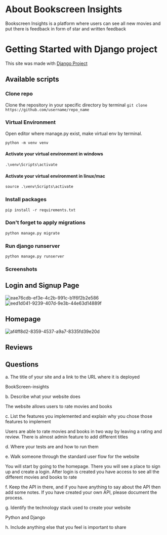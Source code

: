 # About Bookscreen Insights
Bookscreen Insights is a platform where users can see all new movies and
put there is feedback in form of star and written feedback




# Getting Started with Django project
This site was made with [Django Project](https://docs.djangoproject.com/en/5.0/)
## Available scripts
### Clone repo
Clone the repository in your specific directory by terminal ```git clone https://github.com/username/repo_name```

### Virtual Environment
Open editor where manage.py exist, make virtual env by terminal.

```python -m venv venv```

#### Activate your virtual environment in windows
```.\venv\Scripts\activate```

#### Activate your virtual environment in linux/mac
```source .\venv\Scripts\activate```

### Install packages
```pip install -r requirements.txt```


### Don't forget to apply migrations
```python manage.py migrate```

### Run django runserver
```python manage.py runserver```



### Screenshots
## Login and Signup Page
![eae76cdb-ef3e-4c2b-991c-b1f6f2b2e586](https://github.com/cmuriel1/bookscreen-insights/assets/145692735/84b5472f-03d9-4504-b8e4-a13887097184)
![eed1d041-9239-407d-9e3b-44e63d14889f](https://github.com/cmuriel1/bookscreen-insights/assets/145692735/f77544a8-aa3f-46ae-9d74-a33d5b5cd432)

## Homepage
![af4ff8d2-8359-4537-a9a7-8335fd39e20d](https://github.com/cmuriel1/bookscreen-insights/assets/145692735/e805047f-ad35-46a0-a158-53023e279164)

## Reviews

## Questions
a. The title of your site and a link to the URL where it is deployed

BookScreen-insights

b. Describe what your website does

The website allows users to rate movies and books

c. List the features you implemented and explain why you chose those
features to implement

Users are able to rate movies and books in two way by leaving a rating and review. There is almost admin feature to add different titles

d. Where your tests are and how to run them

e. Walk someone through the standard user flow for the website

You will start by going to the homepage. There you will see a place to sign up and create a login. After login is created you have access to see all the different movies and books to rate

f. Keep the API in there, and if you have anything to say about the API then
add some notes. If you have created your own API, please document the
process.

g. Identify the technology stack used to create your website

Python and Django

h. Include anything else that you feel is important to share
